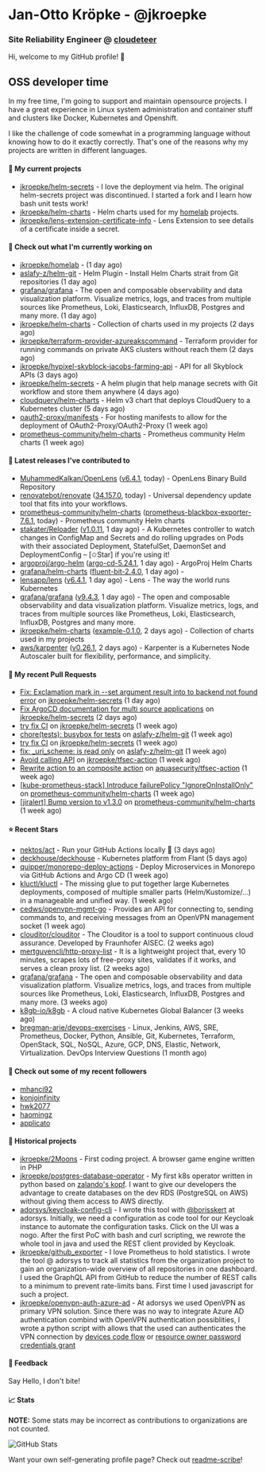 # Jan-Otto Kröpke - @jkroepke
### Site Reliability Engineer @ [cloudeteer](https://cloudeteer.de/)

Hi, welcome to my GitHub profile! 👋

## OSS developer time
In my free time, I'm going to support and maintain opensource projects. I have a great experience in Linux system administration and container stuff and clusters like Docker, Kubernetes and Openshift.

I like the challenge of code somewhat in a programming language without knowing how to do it exactly correctly. That's one of the reasons why my projects are written in different languages.

#### 🌱 My current projects
- [jkroepke/helm-secrets](https://github.com/jkroepke/helm-secrets) - I love the deployment via helm. The original helm-secrets project was discontinued. I started a fork and I learn how bash unit tests work!
- [jkroepke/helm-charts](https://github.com/jkroepke/helm-charts) - Helm charts used for my [homelab](https://github.com/jkroepke/homelab) projects.
- [jkroepke/lens-extension-certificate-info](https://github.com/jkroepke/lens-extension-certificate-info) - Lens Extension to see details of a certificate inside a secret.

#### 👷 Check out what I'm currently working on

- [jkroepke/homelab](https://github.com/jkroepke/homelab) -  (1 day ago)
- [aslafy-z/helm-git](https://github.com/aslafy-z/helm-git) - Helm Plugin - Install Helm Charts strait from Git repositories (1 day ago)
- [grafana/grafana](https://github.com/grafana/grafana) - The open and composable observability and data visualization platform. Visualize metrics, logs, and traces from multiple sources like Prometheus, Loki, Elasticsearch, InfluxDB, Postgres and many more.  (1 day ago)
- [jkroepke/helm-charts](https://github.com/jkroepke/helm-charts) - Collection of charts used in my projects (2 days ago)
- [jkroepke/terraform-provider-azureakscommand](https://github.com/jkroepke/terraform-provider-azureakscommand) - Terraform provider for running commands on private AKS clusters without reach them (2 days ago)
- [jkroepke/hypixel-skyblock-jacobs-farming-api](https://github.com/jkroepke/hypixel-skyblock-jacobs-farming-api) - API for all Skyblock APIs (3 days ago)
- [jkroepke/helm-secrets](https://github.com/jkroepke/helm-secrets) - A helm plugin that help manage secrets with Git workflow and store them anywhere (4 days ago)
- [cloudquery/helm-charts](https://github.com/cloudquery/helm-charts) - Helm v3 chart that deploys CloudQuery to a Kubernetes cluster (5 days ago)
- [oauth2-proxy/manifests](https://github.com/oauth2-proxy/manifests) - For hosting manifests to allow for the deployment of OAuth2-Proxy/OAuth2-Proxy (1 week ago)
- [prometheus-community/helm-charts](https://github.com/prometheus-community/helm-charts) - Prometheus community Helm charts (1 week ago)

#### 🔭 Latest releases I've contributed to

- [MuhammedKalkan/OpenLens](https://github.com/MuhammedKalkan/OpenLens) ([v6.4.1](https://github.com/MuhammedKalkan/OpenLens/releases/tag/v6.4.1), today) - OpenLens Binary Build Repository
- [renovatebot/renovate](https://github.com/renovatebot/renovate) ([34.157.0](https://github.com/renovatebot/renovate/releases/tag/34.157.0), today) - Universal dependency update tool that fits into your workflows.
- [prometheus-community/helm-charts](https://github.com/prometheus-community/helm-charts) ([prometheus-blackbox-exporter-7.6.1](https://github.com/prometheus-community/helm-charts/releases/tag/prometheus-blackbox-exporter-7.6.1), today) - Prometheus community Helm charts
- [stakater/Reloader](https://github.com/stakater/Reloader) ([v1.0.11](https://github.com/stakater/Reloader/releases/tag/v1.0.11), 1 day ago) - A Kubernetes controller to watch changes in ConfigMap and Secrets and do rolling upgrades on Pods with their associated Deployment, StatefulSet, DaemonSet and DeploymentConfig – [✩Star] if you&#39;re using it!
- [argoproj/argo-helm](https://github.com/argoproj/argo-helm) ([argo-cd-5.24.1](https://github.com/argoproj/argo-helm/releases/tag/argo-cd-5.24.1), 1 day ago) - ArgoProj Helm Charts
- [grafana/helm-charts](https://github.com/grafana/helm-charts) ([fluent-bit-2.4.0](https://github.com/grafana/helm-charts/releases/tag/fluent-bit-2.4.0), 1 day ago) - 
- [lensapp/lens](https://github.com/lensapp/lens) ([v6.4.1](https://github.com/lensapp/lens/releases/tag/v6.4.1), 1 day ago) - Lens - The way the world runs Kubernetes
- [grafana/grafana](https://github.com/grafana/grafana) ([v9.4.3](https://github.com/grafana/grafana/releases/tag/v9.4.3), 1 day ago) - The open and composable observability and data visualization platform. Visualize metrics, logs, and traces from multiple sources like Prometheus, Loki, Elasticsearch, InfluxDB, Postgres and many more. 
- [jkroepke/helm-charts](https://github.com/jkroepke/helm-charts) ([example-0.1.0](https://github.com/jkroepke/helm-charts/releases/tag/example-0.1.0), 2 days ago) - Collection of charts used in my projects
- [aws/karpenter](https://github.com/aws/karpenter) ([v0.26.1](https://github.com/aws/karpenter/releases/tag/v0.26.1), 2 days ago) - Karpenter is a Kubernetes Node Autoscaler built for flexibility, performance, and simplicity.

#### 🔨 My recent Pull Requests

- [Fix: Exclamation mark in --set argument result into to backend not found error](https://github.com/jkroepke/helm-secrets/pull/353) on [jkroepke/helm-secrets](https://github.com/jkroepke/helm-secrets) (1 day ago)
- [Fix ArgoCD documentation for multi source applications](https://github.com/jkroepke/helm-secrets/pull/351) on [jkroepke/helm-secrets](https://github.com/jkroepke/helm-secrets) (2 days ago)
- [try fix CI](https://github.com/jkroepke/helm-secrets/pull/344) on [jkroepke/helm-secrets](https://github.com/jkroepke/helm-secrets) (1 week ago)
- [chore(tests): busybox for tests](https://github.com/aslafy-z/helm-git/pull/251) on [aslafy-z/helm-git](https://github.com/aslafy-z/helm-git) (1 week ago)
- [try fix CI](https://github.com/jkroepke/helm-secrets/pull/343) on [jkroepke/helm-secrets](https://github.com/jkroepke/helm-secrets) (1 week ago)
- [fix: _uri_scheme: is read only](https://github.com/aslafy-z/helm-git/pull/248) on [aslafy-z/helm-git](https://github.com/aslafy-z/helm-git) (1 week ago)
- [Avoid calling API](https://github.com/jkroepke/tfsec-action/pull/1) on [jkroepke/tfsec-action](https://github.com/jkroepke/tfsec-action) (1 week ago)
- [Rewrite action to an composite action](https://github.com/aquasecurity/tfsec-action/pull/11) on [aquasecurity/tfsec-action](https://github.com/aquasecurity/tfsec-action) (1 week ago)
- [[kube-prometheus-stack] Introduce failurePolicy &#34;IgnoreOnInstallOnly&#34;](https://github.com/prometheus-community/helm-charts/pull/3066) on [prometheus-community/helm-charts](https://github.com/prometheus-community/helm-charts) (1 week ago)
- [[jiralert] Bump version to v1.3.0](https://github.com/prometheus-community/helm-charts/pull/3065) on [prometheus-community/helm-charts](https://github.com/prometheus-community/helm-charts) (1 week ago)

#### ⭐ Recent Stars

- [nektos/act](https://github.com/nektos/act) - Run your GitHub Actions locally 🚀 (3 days ago)
- [deckhouse/deckhouse](https://github.com/deckhouse/deckhouse) - Kubernetes platform from Flant (5 days ago)
- [quipper/monorepo-deploy-actions](https://github.com/quipper/monorepo-deploy-actions) - Deploy Microservices in Monorepo via GitHub Actions and Argo CD (1 week ago)
- [kluctl/kluctl](https://github.com/kluctl/kluctl) - The missing glue to put together large Kubernetes deployments, composed of multiple smaller parts (Helm/Kustomize/...)  in a manageable and unified way. (1 week ago)
- [cedws/openvpn-mgmt-go](https://github.com/cedws/openvpn-mgmt-go) - Provides an API for connecting to, sending commands to, and receiving messages from an OpenVPN management socket (1 week ago)
- [clouditor/clouditor](https://github.com/clouditor/clouditor) - The Clouditor is a tool to support continuous cloud assurance. Developed by Fraunhofer AISEC. (2 weeks ago)
- [mertguvencli/http-proxy-list](https://github.com/mertguvencli/http-proxy-list) - It is a lightweight project that, every 10 minutes, scrapes lots of free-proxy sites, validates if it works, and serves a clean proxy list. (2 weeks ago)
- [grafana/grafana](https://github.com/grafana/grafana) - The open and composable observability and data visualization platform. Visualize metrics, logs, and traces from multiple sources like Prometheus, Loki, Elasticsearch, InfluxDB, Postgres and many more.  (3 weeks ago)
- [k8gb-io/k8gb](https://github.com/k8gb-io/k8gb) - A cloud native Kubernetes Global Balancer (3 weeks ago)
- [bregman-arie/devops-exercises](https://github.com/bregman-arie/devops-exercises) - Linux, Jenkins, AWS, SRE, Prometheus, Docker, Python, Ansible, Git, Kubernetes, Terraform, OpenStack, SQL, NoSQL, Azure, GCP, DNS, Elastic, Network, Virtualization. DevOps Interview Questions (1 month ago)

#### 👯 Check out some of my recent followers

- [mhanci92](https://github.com/mhanci92)
- [konjoinfinity](https://github.com/konjoinfinity)
- [hwk2077](https://github.com/hwk2077)
- [haomingz](https://github.com/haomingz)
- [applicato](https://github.com/applicato)

#### 📜 Historical projects
- [jkroepke/2Moons](https://github.com/jkroepke/2Moons) - First coding project. A browser game engine written in PHP
- [jkroepke/postgres-database-operator](https://github.com/jkroepke/postgres-database-operator) - My first k8s operator written in python based on [zalando's kopf](https://github.com/zalando-incubator/kopf). I want to give our developers the advantage to create databases on the dev RDS (PostgreSQL on AWS) without giving them access to AWS directly.
- [adorsys/keycloak-config-cli](https://github.com/adorsys/keycloak-config-cli) - I wrote this tool with [@borisskert](https://github.com/borisskert) at adorsys. Initially, we need a configuration as code tool for our Keycloak instance to automate the configuration tasks. Click on the UI was a nogo. After the first PoC with bash and curl scripting, we rewrote the whole tool in java and used the REST client provided by Keycloak.
- [jkroepke/github_exporter](https://github.com/jkroepke/github_exporter) - I love Prometheus to hold statistics. I wrote the tool @ adorsys to track all statistics from the organization project to gain an organization-wide overview of all repositories in one dashboard. I used the GraphQL API from GitHub to reduce the number of REST calls to a minimum to prevent rate-limits bans. First time I used javascript for such a project.
- [jkroepke/openvpn-auth-azure-ad](https://github.com/jkroepke/openvpn-auth-azure-ad) - At adorsys we used OpenVPN as primary VPN solution. Since there was no way to integrate Azure AD authentication combind with OpenVPN authentication possiblities, I wrote a python script with allows that the used can authenticates the VPN connection by [devices code flow](https://docs.microsoft.com/en-us/azure/active-directory/develop/v2-oauth2-device-code) or [resource owner password credentials grant](https://docs.microsoft.com/en-us/azure/active-directory/develop/v2-oauth-ropc)

#### 💬 Feedback

Say Hello, I don't bite!

#### 📈 Stats

**NOTE:** Some stats may be incorrect as contributions to organizations
are not counted.

![GitHub Stats](https://github-readme-stats.vercel.app/api?username=jkroepke&count_private=false&theme=tokyonight&show_icons=true)

Want your own self-generating profile page? Check out [readme-scribe](https://github.com/muesli/readme-scribe)!
